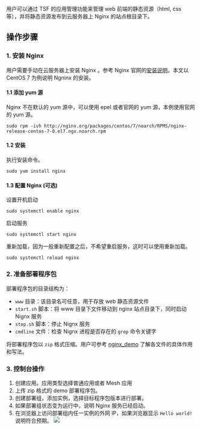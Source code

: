 用户可以通过 TSF 的应用管理功能来管理 web 前端的静态资源（html, css 等），并将静态资源发布到云服务器上 Nginx 的站点根目录下。

## 操作步骤

### 1. 安装 Nginx

用户需要手动在云服务器上安装 Nginx 。参考 Nginx 官网的[安装说明](https://www.nginx.com/resources/wiki/start/topics/tutorials/install/)。本文以 CentOS 7 为例说明 Ngninx 的安装。

#### 1.1 添加 yum 源

Nginx 不在默认的 yum 源中，可以使用 epel 或者官网的 yum 源，本例使用官网的 yum 源。

```
sudo rpm -ivh http://nginx.org/packages/centos/7/noarch/RPMS/nginx-release-centos-7-0.el7.ngx.noarch.rpm
```
#### 1.2 安装

执行安装命令。
```
sudo yum install nginx
```

#### 1.3 配置 Nginx (可选)

设置开机启动
```
sudo systemctl enable nginx
```

启动服务
```
sudo systemctl start nginx
```


重新加载，因为一般重新配置之后，不希望重启服务，这时可以使用重新加载。
```
sudo systemctl reload nginx
```

### 2. 准备部署程序包

部署程序包的目录结构为：

- `www` 目录：该目录名可任意，用于存放 web 静态资源文件
- `start.sh` 脚本：将 www 目录下文件移动到 nginx 站点目录下，同时启动 Nignx 服务
- `stop.sh` 脚本：停止 Nignx 服务
- `cmdline` 文件：检查 Nignx 进程是否存在的 `grep` 命令关键字


将部署程序包以 `zip` 格式压缩。用户可参考 [nginx_demo](https://alon-test-1257356411.cos.ap-guangzhou.myqcloud.com/qcloud_tsf/nginx_demo.zip) 了解各文件的具体作用和写法。

### 3. 控制台操作

1. 创建应用。应用类型选择普通应用或者 Mesh 应用
2. 上传 zip 格式的 demo 部署程序包。
3. 创建部署组，添加实例，选择目标程序包版本进行部署。
4. 如果部署组状态变为运行中，说明 Nginx 服务已经启动。
5. 在浏览器上访问部署组内任一实例的外网 IP，如果浏览器显示 `Hello world!` 说明符合预期。
![](https://main.qcloudimg.com/raw/92f731a6c2416ca0507a712d93785c09.png)
